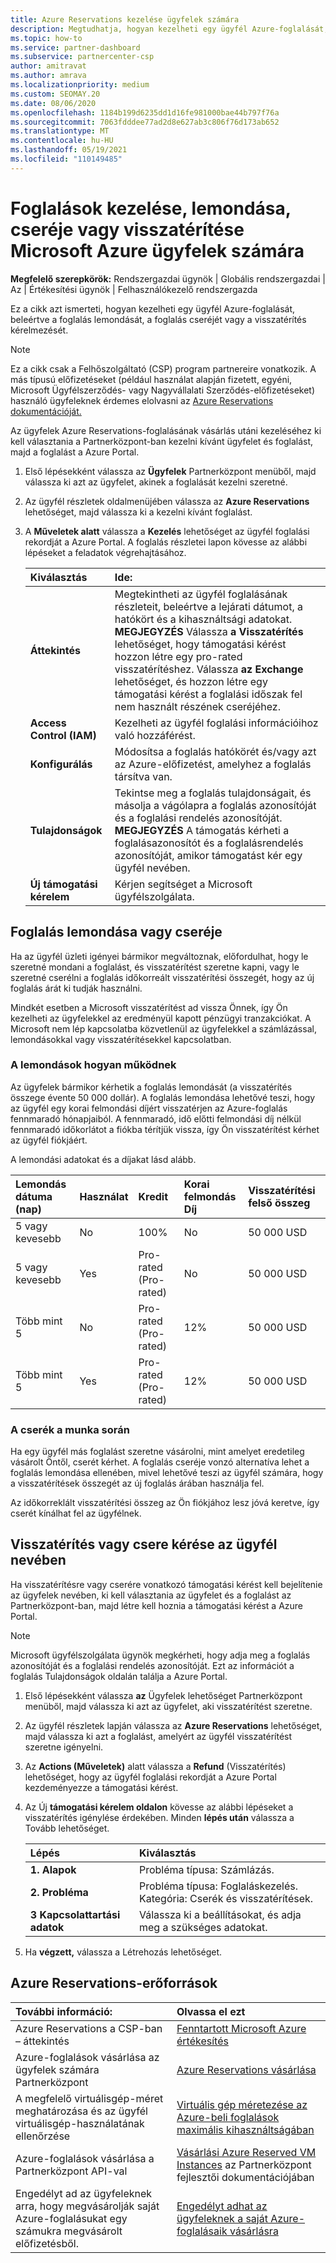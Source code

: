 ```yaml
---
title: Azure Reservations kezelése ügyfelek számára
description: Megtudhatja, hogyan kezelheti egy ügyfél Azure-foglalását, beleértve a foglalás lemondását, a foglalás cseréjét vagy a visszatérítés kérelmezését.
ms.topic: how-to
ms.service: partner-dashboard
ms.subservice: partnercenter-csp
author: amitravat
ms.author: amrava
ms.localizationpriority: medium
ms.custom: SEOMAY.20
ms.date: 08/06/2020
ms.openlocfilehash: 1184b199d6235dd1d16fe981000bae44b797f76a
ms.sourcegitcommit: 7063fdddee77ad2d8e627ab3c806f76d173ab652
ms.translationtype: MT
ms.contentlocale: hu-HU
ms.lasthandoff: 05/19/2021
ms.locfileid: "110149485"
---
```

# <a name="manage-cancel-exchange-or-refund-microsoft-azure-reservations-for-customers"></a>Foglalások kezelése, lemondása, cseréje vagy visszatérítése Microsoft Azure ügyfelek számára

**Megfelelő szerepkörök:** Rendszergazdai ügynök | Globális rendszergazdai | Az | Értékesítési ügynök | Felhasználókezelő rendszergazda

Ez a cikk azt ismerteti, hogyan kezelheti egy ügyfél Azure-foglalását, beleértve a foglalás lemondását, a foglalás cseréjét vagy a visszatérítés kérelmezését.

> [!NOTE]
> Ez a cikk csak a Felhőszolgáltató (CSP) program partnereire vonatkozik. A más típusú előfizetéseket (például használat alapján fizetett, egyéni, Microsoft Ügyfélszerződés- vagy Nagyvállalati Szerződés-előfizetéseket) használó ügyfeleknek érdemes elolvasni az [Azure Reservations dokumentációját.](/azure/cost-management-billing/reservations)

Az ügyfelek Azure Reservations-foglalásának vásárlás utáni kezeléséhez ki kell választania a Partnerközpont-ban kezelni kívánt ügyfelet és foglalást, majd a foglalást a Azure Portal.

1. Első lépésekként válassza az **Ügyfelek** Partnerközpont menüből, majd válassza ki azt az ügyfelet, akinek a foglalását kezelni szeretné. 

2. Az ügyfél részletek oldalmenüjében válassza az **Azure Reservations** lehetőséget, majd válassza ki a kezelni kívánt foglalást.  

3. A **Műveletek alatt** válassza a **Kezelés** lehetőséget az ügyfél foglalási rekordját a Azure Portal. A foglalás részletei lapon kövesse az alábbi lépéseket a feladatok végrehajtásához.  

    | **Kiválasztás**   | **Ide:**    |
    |:-----------------------------|:-----------------|
    | **Áttekintés**   | Megtekintheti az ügyfél foglalásának részleteit, beleértve a lejárati dátumot, a hatókört és a kihasználtsági adatokat. **MEGJEGYZÉS** Válassza **a Visszatérítés** lehetőséget, hogy támogatási kérést hozzon létre egy pro-rated visszatérítéshez. Válassza **az Exchange** lehetőséget, és hozzon létre egy támogatási kérést a foglalási időszak fel nem használt részének cseréjéhez.  
    | **Access Control (IAM)**   | Kezelheti az ügyfél foglalási információihoz való hozzáférést.|
    | **Konfigurálás**   | Módosítsa a foglalás hatókörét és/vagy azt az Azure-előfizetést, amelyhez a foglalás társítva van.    |
    | **Tulajdonságok**   | Tekintse meg a foglalás tulajdonságait, és másolja a vágólapra a foglalás azonosítóját és a foglalási rendelés azonosítóját. **MEGJEGYZÉS** A támogatás kérheti a foglalásazonosítót és a foglalásrendelés azonosítóját, amikor támogatást kér egy ügyfél nevében.    |
    | **Új támogatási kérelem**    | Kérjen segítséget a Microsoft ügyfélszolgálata.   |
 
## <a name="cancel-or-exchange-a-reservation"></a>Foglalás lemondása vagy cseréje

Ha az ügyfél üzleti igényei bármikor megváltoznak, előfordulhat, hogy le szeretné mondani a foglalást, és visszatérítést szeretne kapni, vagy le szeretné cserélni a foglalás időkorreált visszatérítési összegét, hogy az új foglalás árát ki tudják használni.

Mindkét esetben a Microsoft visszatérítést ad vissza Önnek, így Ön kezelheti az ügyfelekkel az eredményül kapott pénzügyi tranzakciókat. A Microsoft nem lép kapcsolatba közvetlenül az ügyfelekkel a számlázással, lemondásokkal vagy visszatérítésekkel kapcsolatban.

### <a name="how-cancellations-work"></a>A lemondások hogyan működnek

Az ügyfelek bármikor kérhetik a foglalás lemondását (a visszatérítés összege évente 50 000 dollár). A foglalás lemondása lehetővé teszi, hogy az ügyfél egy korai felmondási díjért visszatérjen az Azure-foglalás fennmaradó hónapjaiból. A fennmaradó, idő előtti felmondási díj nélkül fennmaradó időkorlátot a fiókba térítjük vissza, így Ön visszatérítést kérhet az ügyfél fiókjáért. 

A lemondási adatokat és a díjakat lásd alább.


|**Lemondás dátuma**<br> (nap)   |**Használat**    |**Kredit**  |**Korai felmondás**<br> Díj    |**Visszatérítési felső összeg** | 
|:----------------------------------|:------------|:-----------|:--------------------------------|:--------------|
|5 vagy kevesebb                         | No          | 100%       | No                              | 50 000 USD   |
|5 vagy kevesebb                         | Yes         | Pro-rated (Pro-rated)  | No                              | 50 000 USD   |
|Több mint 5                        | No          | Pro-rated (Pro-rated)  | 12%                             | 50 000 USD   |
|Több mint 5                        | Yes         | Pro-rated (Pro-rated)  | 12%                             | 50 000 USD   |

### <a name="how-exchanges-work"></a>A cserék a munka során 

Ha egy ügyfél más foglalást szeretne vásárolni, mint amelyet eredetileg vásárolt Öntől, cserét kérhet. A foglalás cseréje vonzó alternatíva lehet a foglalás lemondása ellenében, mivel lehetővé teszi az ügyfél számára, hogy a visszatérítések összegét az új foglalás árában használja fel. 

Az időkorreklált visszatérítési összeg az Ön fiókjához lesz jóvá keretve, így cserét kínálhat fel az ügyfélnek.

## <a name="request-a-refund-or-exchange-on-behalf-of-a-customer"></a>Visszatérítés vagy csere kérése az ügyfél nevében

Ha visszatérítésre vagy cserére vonatkozó támogatási kérést kell bejelítenie az ügyfelek nevében, ki kell választania az ügyfelet és a foglalást az Partnerközpont-ban, majd létre kell hoznia a támogatási kérést a Azure Portal. 

>[!NOTE]
>Microsoft ügyfélszolgálata ügynök megkérheti, hogy adja meg a foglalás azonosítóját és a foglalási rendelés azonosítóját. Ezt az információt a foglalás  Tulajdonságok oldalán találja a Azure Portal.

1. Első lépésekként válassza **az** Ügyfelek lehetőséget Partnerközpont menüből, majd válassza ki azt az ügyfelet, aki visszatérítést szeretne. 

2. Az ügyfél részletek lapján válassza az **Azure Reservations** lehetőséget, majd válassza ki azt a foglalást, amelyért az ügyfél visszatérítést szeretne igényelni.  

3. Az **Actions (Műveletek)** alatt válassza a **Refund** (Visszatérítés) lehetőséget, hogy az ügyfél foglalási rekordját a Azure Portal kezdeményezze a támogatási kérést.  

4. Az Új **támogatási kérelem oldalon** kövesse az alábbi lépéseket a visszatérítés igénylése érdekében. Minden **lépés után** válassza a Tovább lehetőséget. 

   |**Lépés**                    |**Kiválasztás**    |
   |:---------------------------|:-----------------|
   |**1. Alapok**                |Probléma típusa: Számlázás.  |
   |**2. Probléma**               |Probléma típusa: Foglaláskezelés. Kategória: Cserék és visszatérítések. |
   |**3 Kapcsolattartási adatok**   |Válassza ki a beállításokat, és adja meg a szükséges adatokat. 

5. Ha **végzett,** válassza a Létrehozás lehetőséget.

## <a name="azure-reservations-resources"></a>Azure Reservations-erőforrások

|**További információ:**   |**Olvassa el ezt**    |
|:-----------------------------|:-----------------|
|Azure Reservations a CSP-ban – áttekintés  | [Fenntartott Microsoft Azure értékesítés](azure-reservations.md) |
|Azure-foglalások vásárlása az ügyfelek számára Partnerközpont   | [Azure Reservations vásárlása](azure-reservations-buying.md) |
|A megfelelő virtuálisgép-méret meghatározása és az ügyfél virtuálisgép-használatának ellenőrzése   | [Virtuális gép méretezése az Azure-beli foglalások maximális kihasználtságában](azure-usage.md)   |
|Azure-foglalások vásárlása a Partnerközpont API-val | [Vásárlási Azure Reserved VM Instances](/partner-center/develop/purchase-azure-reservations) az Partnerközpont fejlesztői dokumentációjában   |
|Engedélyt ad az ügyfeleknek arra, hogy megvásárolják saját Azure-foglalásukat egy számukra megvásárolt előfizetésből. | [Engedélyt adhat az ügyfeleknek a saját Azure-foglalásaik vásárlásra](give-customers-permission.md)   |
